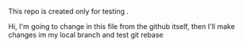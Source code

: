 This repo is created only for testing .

Hi, I'm going to change in this file from the github itself, then I'll make changes im my local branch and test git rebase
